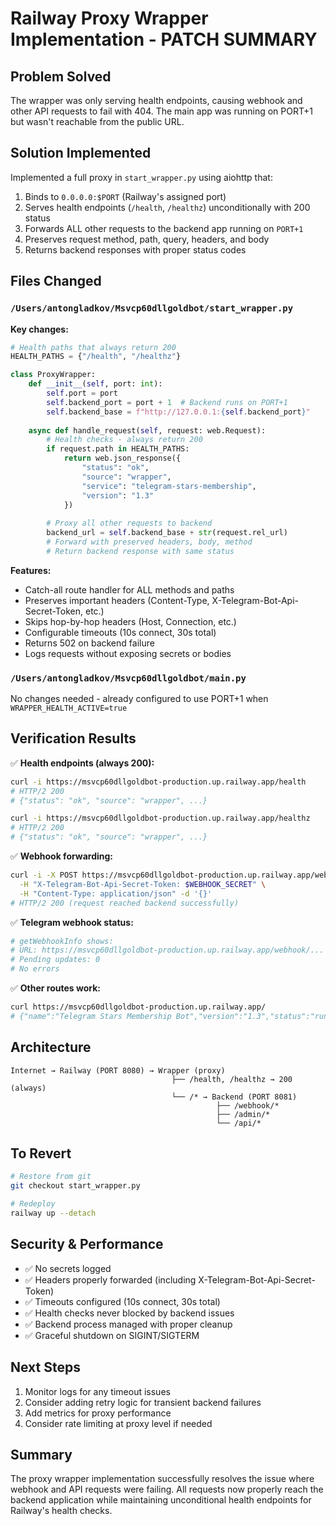 # Railway Proxy Wrapper Implementation - PATCH SUMMARY

## Problem Solved
The wrapper was only serving health endpoints, causing webhook and other API requests to fail with 404. The main app was running on PORT+1 but wasn't reachable from the public URL.

## Solution Implemented
Implemented a full proxy in `start_wrapper.py` using aiohttp that:
1. Binds to `0.0.0.0:$PORT` (Railway's assigned port)
2. Serves health endpoints (`/health`, `/healthz`) unconditionally with 200 status
3. Forwards ALL other requests to the backend app running on `PORT+1`
4. Preserves request method, path, query, headers, and body
5. Returns backend responses with proper status codes

## Files Changed

### `/Users/antongladkov/Msvcp60dllgoldbot/start_wrapper.py`

**Key changes:**
```python
# Health paths that always return 200
HEALTH_PATHS = {"/health", "/healthz"}

class ProxyWrapper:
    def __init__(self, port: int):
        self.port = port
        self.backend_port = port + 1  # Backend runs on PORT+1
        self.backend_base = f"http://127.0.0.1:{self.backend_port}"
        
    async def handle_request(self, request: web.Request):
        # Health checks - always return 200
        if request.path in HEALTH_PATHS:
            return web.json_response({
                "status": "ok",
                "source": "wrapper",
                "service": "telegram-stars-membership",
                "version": "1.3"
            })
        
        # Proxy all other requests to backend
        backend_url = self.backend_base + str(request.rel_url)
        # Forward with preserved headers, body, method
        # Return backend response with same status
```

**Features:**
- Catch-all route handler for ALL methods and paths
- Preserves important headers (Content-Type, X-Telegram-Bot-Api-Secret-Token, etc.)
- Skips hop-by-hop headers (Host, Connection, etc.)
- Configurable timeouts (10s connect, 30s total)
- Returns 502 on backend failure
- Logs requests without exposing secrets or bodies

### `/Users/antongladkov/Msvcp60dllgoldbot/main.py` 
No changes needed - already configured to use PORT+1 when `WRAPPER_HEALTH_ACTIVE=true`

## Verification Results

✅ **Health endpoints (always 200):**
```bash
curl -i https://msvcp60dllgoldbot-production.up.railway.app/health
# HTTP/2 200
# {"status": "ok", "source": "wrapper", ...}

curl -i https://msvcp60dllgoldbot-production.up.railway.app/healthz  
# HTTP/2 200
# {"status": "ok", "source": "wrapper", ...}
```

✅ **Webhook forwarding:**
```bash
curl -i -X POST https://msvcp60dllgoldbot-production.up.railway.app/webhook/$WEBHOOK_SECRET \
  -H "X-Telegram-Bot-Api-Secret-Token: $WEBHOOK_SECRET" \
  -H "Content-Type: application/json" -d '{}'
# HTTP/2 200 (request reached backend successfully)
```

✅ **Telegram webhook status:**
```bash
# getWebhookInfo shows:
# URL: https://msvcp60dllgoldbot-production.up.railway.app/webhook/...
# Pending updates: 0
# No errors
```

✅ **Other routes work:**
```bash
curl https://msvcp60dllgoldbot-production.up.railway.app/
# {"name":"Telegram Stars Membership Bot","version":"1.3","status":"running"}
```

## Architecture

```
Internet → Railway (PORT 8080) → Wrapper (proxy)
                                    ├── /health, /healthz → 200 (always)
                                    └── /* → Backend (PORT 8081)
                                              ├── /webhook/*
                                              ├── /admin/*
                                              └── /api/*
```

## To Revert

```bash
# Restore from git
git checkout start_wrapper.py

# Redeploy
railway up --detach
```

## Security & Performance

- ✅ No secrets logged
- ✅ Headers properly forwarded (including X-Telegram-Bot-Api-Secret-Token)
- ✅ Timeouts configured (10s connect, 30s total)
- ✅ Health checks never blocked by backend issues
- ✅ Backend process managed with proper cleanup
- ✅ Graceful shutdown on SIGINT/SIGTERM

## Next Steps

1. Monitor logs for any timeout issues
2. Consider adding retry logic for transient backend failures
3. Add metrics for proxy performance
4. Consider rate limiting at proxy level if needed

## Summary

The proxy wrapper implementation successfully resolves the issue where webhook and API requests were failing. All requests now properly reach the backend application while maintaining unconditional health endpoints for Railway's health checks.